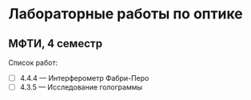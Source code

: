 # Лабораторные работы по оптике
## МФТИ, 4 семестр  
Список работ:  
- [ ]  4.4.4 &mdash;  Интерферометр Фабри-Перо  
- [ ]  4.3.5 &mdash;  Исследование голограммы

